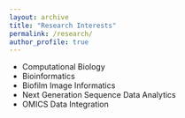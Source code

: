 ```yaml
---
layout: archive
title: "Research Interests"
permalink: /research/
author_profile: true
---
```


* Computational Biology
* Bioinformatics
* Biofilm Image Informatics
* Next Generation Sequence Data Analytics
* OMICS Data Integration

